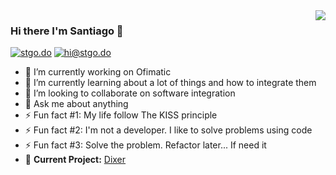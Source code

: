 <img align='right' src="https://github-readme-stats.vercel.app/api?username=xhit&show_icons=true&theme=dark">

### Hi there I'm Santiago 👋

[![stgo.do](https://img.shields.io/static/v1?label=stgo.do&message=%20&color=orange&logo=&style=flat-square&logoColor=white)](https://www.stgo.do/)
[![hi@stgo.do](https://img.shields.io/static/v1?label=hi@stgo.do&message=%20&color=red&logo=gmail&style=flat-square&logoColor=white)](mailto:hi@stgo.do)
  

- 🔭 I’m currently working on Ofimatic
- 🌱 I’m currently learning about a lot of things and how to integrate them
- 👯 I’m looking to collaborate on software integration
- 💬 Ask me about anything
- ⚡ Fun fact #1: My life follow The KISS principle
- ⚡ Fun fact #2: I'm not a developer. I like to solve problems using code
- ⚡ Fun fact #3: Solve the problem. Refactor later... If need it
- 🚧 **Current Project:** [Dixer](https://dixer.stgo.do)
